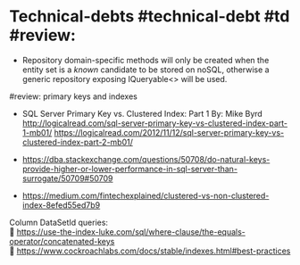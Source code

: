 # Technical-debts #technical-debt #td #review:
- Repository domain-specific methods will only be created when the entity set is a *known* candidate to be stored on noSQL, otherwise a generic repository exposing IQueryable<> will be used.  

#review: primary keys and indexes

- SQL Server Primary Key vs. Clustered Index: Part 1
By: Mike Byrd
http://logicalread.com/sql-server-primary-key-vs-clustered-index-part-1-mb01/
https://logicalread.com/2012/11/12/sql-server-primary-key-vs-clustered-index-part-2-mb01/

- https://dba.stackexchange.com/questions/50708/do-natural-keys-provide-higher-or-lower-performance-in-sql-server-than-surrogate/50709#50709

- https://medium.com/fintechexplained/clustered-vs-non-clustered-index-8efed55ed7b9

Column DataSetId queries:  
📢 https://use-the-index-luke.com/sql/where-clause/the-equals-operator/concatenated-keys  
📢 https://www.cockroachlabs.com/docs/stable/indexes.html#best-practices  